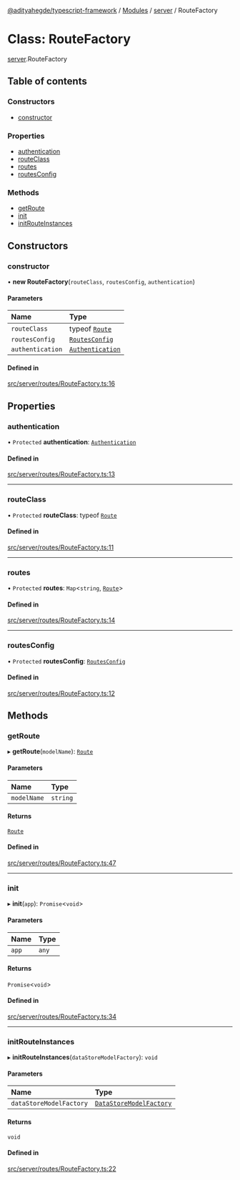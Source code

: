 [@adityahegde/typescript-framework](../README.md) / [Modules](../modules.md) / [server](../modules/server.md) / RouteFactory

# Class: RouteFactory

[server](../modules/server.md).RouteFactory

## Table of contents

### Constructors

- [constructor](server.RouteFactory.md#constructor)

### Properties

- [authentication](server.RouteFactory.md#authentication)
- [routeClass](server.RouteFactory.md#routeclass)
- [routes](server.RouteFactory.md#routes)
- [routesConfig](server.RouteFactory.md#routesconfig)

### Methods

- [getRoute](server.RouteFactory.md#getroute)
- [init](server.RouteFactory.md#init)
- [initRouteInstances](server.RouteFactory.md#initrouteinstances)

## Constructors

### constructor

• **new RouteFactory**(`routeClass`, `routesConfig`, `authentication`)

#### Parameters

| Name | Type |
| :------ | :------ |
| `routeClass` | typeof [`Route`](server.Route.md) |
| `routesConfig` | [`RoutesConfig`](server.RoutesConfig.md) |
| `authentication` | [`Authentication`](server.Authentication.md) |

#### Defined in

[src/server/routes/RouteFactory.ts:16](https://github.com/AdityaHegde/typescript-framework/blob/3b13972/src/server/routes/RouteFactory.ts#L16)

## Properties

### authentication

• `Protected` **authentication**: [`Authentication`](server.Authentication.md)

#### Defined in

[src/server/routes/RouteFactory.ts:13](https://github.com/AdityaHegde/typescript-framework/blob/3b13972/src/server/routes/RouteFactory.ts#L13)

___

### routeClass

• `Protected` **routeClass**: typeof [`Route`](server.Route.md)

#### Defined in

[src/server/routes/RouteFactory.ts:11](https://github.com/AdityaHegde/typescript-framework/blob/3b13972/src/server/routes/RouteFactory.ts#L11)

___

### routes

• `Protected` **routes**: `Map`<`string`, [`Route`](server.Route.md)\>

#### Defined in

[src/server/routes/RouteFactory.ts:14](https://github.com/AdityaHegde/typescript-framework/blob/3b13972/src/server/routes/RouteFactory.ts#L14)

___

### routesConfig

• `Protected` **routesConfig**: [`RoutesConfig`](server.RoutesConfig.md)

#### Defined in

[src/server/routes/RouteFactory.ts:12](https://github.com/AdityaHegde/typescript-framework/blob/3b13972/src/server/routes/RouteFactory.ts#L12)

## Methods

### getRoute

▸ **getRoute**(`modelName`): [`Route`](server.Route.md)

#### Parameters

| Name | Type |
| :------ | :------ |
| `modelName` | `string` |

#### Returns

[`Route`](server.Route.md)

#### Defined in

[src/server/routes/RouteFactory.ts:47](https://github.com/AdityaHegde/typescript-framework/blob/3b13972/src/server/routes/RouteFactory.ts#L47)

___

### init

▸ **init**(`app`): `Promise`<`void`\>

#### Parameters

| Name | Type |
| :------ | :------ |
| `app` | `any` |

#### Returns

`Promise`<`void`\>

#### Defined in

[src/server/routes/RouteFactory.ts:34](https://github.com/AdityaHegde/typescript-framework/blob/3b13972/src/server/routes/RouteFactory.ts#L34)

___

### initRouteInstances

▸ **initRouteInstances**(`dataStoreModelFactory`): `void`

#### Parameters

| Name | Type |
| :------ | :------ |
| `dataStoreModelFactory` | [`DataStoreModelFactory`](server.DataStoreModelFactory.md) |

#### Returns

`void`

#### Defined in

[src/server/routes/RouteFactory.ts:22](https://github.com/AdityaHegde/typescript-framework/blob/3b13972/src/server/routes/RouteFactory.ts#L22)
